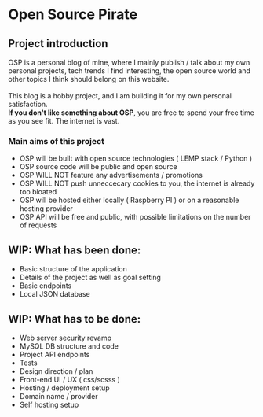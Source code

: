 # Open Source Pirate
## Project introduction
OSP is a personal blog of mine, where I mainly publish / talk about my own personal projects, tech trends I find interesting, the open source world and 
other topics I think should belong on this website. <br><br>
This blog is a hobby project, and I am building it for my own personal satisfaction. <br>
**If you don't like something about OSP**, you are free to spend your free time as you see fit. The internet is vast.
### Main aims of this project
- OSP will be built with open source technologies ( LEMP stack / Python )
- OSP source code will be public and open source
- OSP WILL NOT feature any advertisements / promotions
- OSP WILL NOT push unneccecary cookies to you, the internet is already too bloated
- OSP will be hosted either locally ( Raspberry PI ) or on a reasonable hosting provider
- OSP API will be free and public, with possible limitations on the number of requests
## WIP: What has been done:
- Basic structure of the application
- Details of the project as well as goal setting
- Basic endpoints
- Local JSON database
## WIP: What has to be done:
- Web server security revamp
- MySQL DB structure and code
- Project API endpoints
- Tests
- Design direction / plan
- Front-end UI / UX ( css/scsss )
- Hosting / deployment setup
- Domain name / provider
- Self hosting setup

